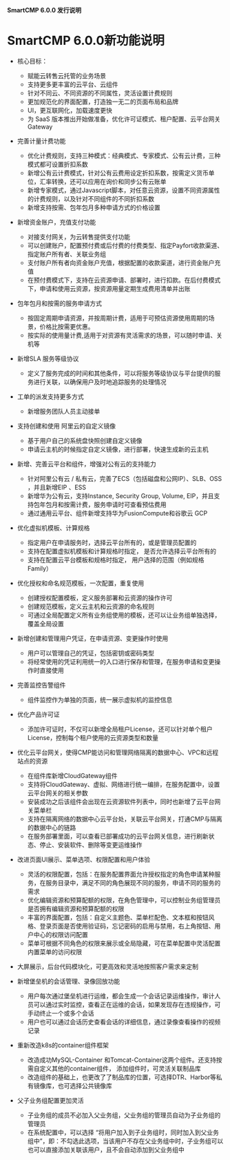 

**SmartCMP 6.0.0 发行说明**

# SmartCMP 6.0.0新功能说明 

+ 核心目标：
    + 赋能云转售云托管的业务场景
    + 支持更多更丰富的云平台、云组件
    + 针对不同云、不同资源的不同属性，灵活设置计费规则
    + 更加规范化的界面配置，打造独一无二的页面布局和品牌
    + UI，更互联网化，加载速度更快
    + 为 SaaS 版本推出开始做准备，优化许可证模式、租户配置、云平台网关Gateway

+ 完善计量计费功能
    + 优化计费规则，支持三种模式：经典模式、专家模式、公有云计费，三种模式都可设置折扣系数
    + 新增公有云计费模式，针对公有云费用设定折扣系数，按需定义货币单位，汇率转换，还可以应用在询价和同步公有云账单
    + 新增专家模式，通过Javascript脚本，对任意云资源，设置不同资源属性的计费规则，以及针对不同组件的不同折扣系数
    + 新增支持按需、包年包月多种申请方式的价格设置

+ 新增资金账户，充值支付功能
    + 对接支付网关，为云转售提供支付功能
    + 可以创建账户，配置预付费或后付费的付费类型、指定Payfort收款渠道、指定账户所有者、关联业务组
    + 支付账户所有者向资金账户充值，根据配置的收款渠道，进行资金账户充值
    + 在预付费模式下，支持在云资源申请、部署时，进行扣款。在后付费模式下，申请和使用云资源，按资源用量定期生成费用清单并出账

+ 包年包月和按需的服务申请方式
    + 按固定周期申请资源，并按周期计费，适用于可预估资源使用周期的场景，价格比按需更优惠。
    + 按实际的使用量计费,适用于对资源有灵活需求的场景，可以随时申请、关机等

+ 新增SLA 服务等级协议
    + 定义了服务完成的时间和其他条件，可以将服务等级协议与平台提供的服务进行关联，以确保用户及时地追踪服务的处理情况

+ 工单的派发支持更多方式
    + 新增服务团队人员主动接单

+ 支持创建和使用 阿里云的自定义镜像
    + 基于用户自己的系统盘快照创建自定义镜像
    + 申请云主机的时候指定自定义镜像，进行部署，快速生成新的云主机

+ 新增、完善云平台和组件，增强对公有云的支持能力
    + 针对阿里公有云 / 私有云，完善了ECS（包括磁盘和公网IP）、SLB、OSS ，并且新增EIP 、ESS
    + 新增华为公有云，支持Instance, Security Group, Volume, EIP，并且支持包年包月和按需计费，服务申请时可查看预估费用
    + 通过通用云平台、组件新增支持华为FusionCompute和谷歌云 GCP

+ 优化虚拟机模板、计算规格
    + 指定用户在申请服务时，选择云平台所有的，或是管理员配置的
    + 支持在配置虚拟机模板和计算规格时指定， 是否允许选择云平台所有的
    + 支持在配置云平台模板和规格时指定， 用户选择的范围（例如规格Family）

+ 优化授权和命名规范模板，一次配置，重复使用
    + 创建授权配置模板，定义服务部署和云资源的操作许可
    + 创建规范模板，定义云主机和云资源的命名规则
    + 可通过全局配置定义所有业务组使用的模板，还可以让业务组单独选择，覆盖全局设置

+ 新增创建和管理用户凭证，在申请资源、变更操作时使用
    + 用户可以管理自己的凭证，包括密钥或密码类型
    + 将经常使用的凭证利用统一的入口进行保存和管理，在服务申请和变更操作时直接使用

+ 完善监控告警组件
    + 组件监控作为单独的页面，统一展示虚拟机的监控信息

+ 优化产品许可证
    + 添加许可证时，不仅可以新增全局租户License，还可以针对单个租户License，控制每个租户使用的云资源类型和数量

+ 优化云平台网关，使得CMP能访问和管理网络隔离的数据中心、VPC和远程站点的资源
    + 在组件库新增CloudGateway组件
    + 支持将CloudGateway、虚拟、网络进行统一编排，在服务配置中，设置云平台网关的相关参数
    + 安装成功之后该组件会出现在云资源软件列表中，同时也新增了云平台网关菜单栏
    + 支持在隔离网络的数据中心云平台处，关联云平台网关，打通CMP与隔离的数据中心的链路
    + 在服务部署里面，可以查看已部署成功的云平台网关信息，进行刷新状态、停止、安装软件、删除等变更运维操作

+ 改进页面UI展示、菜单选项、权限配置和用户体验
    + 灵活的权限配置，包括：在服务配置界面允许授权指定的角色申请某种服务，在服务目录中，满足不同的角色展现不同的服务，申请不同的服务的需求
    + 优化编辑资源和预算配额的权限，在角色管理中，可以控制业务组管理员是否拥有编辑资源和预算配额的权限
    + 丰富的界面配置，包括：自定义主题色、菜单栏配色、文本框和按钮风格、登录页面是否使用验证码，忘记密码的启用与禁用，右上角按钮、用户中心的权限访问配置
    + 菜单可根据不同角色的权限来展示或全局隐藏，可在菜单配置中灵活配置内置菜单的访问权限

+ 大屏展示，后台代码模块化，可更高效和灵活地按照客户需求来定制

+ 新增堡垒机的会话管理、录像回放功能
    + 用户每次通过堡垒机进行运维，都会生成一个会话记录运维操作，审计人员可以通过实时监控，查看正在运维的会话，如果发现存在违规操作，可手动终止一个或多个会话
    + 用户也可以通过会话历史查看会话的详细信息，通过录像查看操作的视频记录 

+ 重新改造k8s的container组件框架
    + 改造成功MySQL-Container 和Tomcat-Container这两个组件。还支持按需自定义其他的container组件， 添加组件时，可灵活关联制品库
    + 改造组件的基础上，也更改了了制品库的位置，可选择DTR、Harbor等私有镜像库，也可选择公共镜像库

+ 父子业务组配置更加灵活
    + 子业务组的成员不必加入父业务组，父业务组的管理员自动为子业务组的管理员
    + 在系统配置中，可以选择 “将用户加入到子业务组时，同时加入到父业务组中”，即：不勾选此选项，当该用户不存在父业务组中时，子业务组可以也可以直接添加关联该用户，且不会自动添加到父业务组中







































































































































